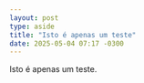 ```yaml
---
layout: post
type: aside
title: "Isto é apenas um teste"
date: 2025-05-04 07:17 -0300
---
```

Isto é apenas um teste.